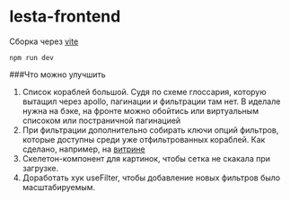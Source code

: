 # lesta-frontend

Сборка через [vite](https://vitejs.dev/)
```shell
npm run dev
```

###Что можно улучшить
1. Список кораблей большой. Судя по схеме глоссария, которую вытащил через apollo, пагинации  и фильтрации там нет. В иделале нужна на бэке, на фронте можно обойтись или виртуальным списоком или постраничной пагинацией
2. При фильтрации дополнительно собирать ключи опций фильтров, которые доступны среди уже отфильтрованных кораблей. Как сделано, например, на [витрине](https://ru.wargaming.net/shop/wows/vehicles/)
3. Скелетон-компонент для картинок, чтобы сетка не скакала при загрузке.
4. Доработать хук useFilter, чтобы добавление новых фильтров было масштабируемым.


